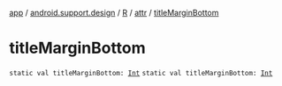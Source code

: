 [app](../../../index.md) / [android.support.design](../../index.md) / [R](../index.md) / [attr](index.md) / [titleMarginBottom](./title-margin-bottom.md)

# titleMarginBottom

`static val titleMarginBottom: `[`Int`](https://kotlinlang.org/api/latest/jvm/stdlib/kotlin/-int/index.html)
`static val titleMarginBottom: `[`Int`](https://kotlinlang.org/api/latest/jvm/stdlib/kotlin/-int/index.html)